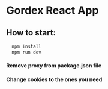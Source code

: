 # Gordex React App

## How to start:

```Bash
  npm install
  npm run dev
```

#### Remove proxy from package.json file
#### Change cookies to the ones you need